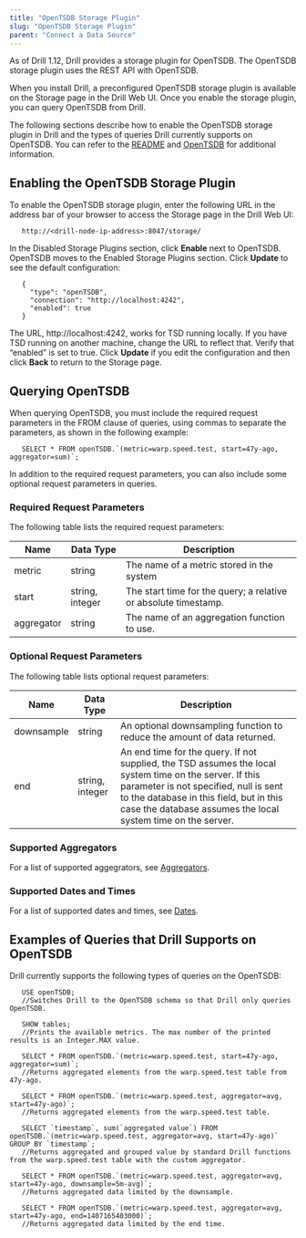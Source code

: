 ```yaml
---
title: "OpenTSDB Storage Plugin"
slug: "OpenTSDB Storage Plugin"
parent: "Connect a Data Source"
---
```


As of Drill 1.12, Drill provides a storage plugin for OpenTSDB. The OpenTSDB storage plugin uses the REST API with OpenTSDB.

When you install Drill, a preconfigured OpenTSDB storage plugin is available on the Storage page in the Drill Web UI. Once you enable the storage plugin, you can query OpenTSDB from Drill.

The following sections describe how to enable the OpenTSDB storage plugin in Drill and the types of queries Drill currently supports on OpenTSDB. You can refer to the [README](https://github.com/apache/drill/blob/master/contrib/storage-opentsdb/README.md) and [OpenTSDB](http://opentsdb.net/) for additional information.

## Enabling the OpenTSDB Storage Plugin

To enable the OpenTSDB storage plugin, enter the following URL in the address bar of your browser to access the Storage page in the Drill Web UI:

       http://<drill-node-ip-address>:8047/storage/

In the Disabled Storage Plugins section, click **Enable** next to OpenTSDB. OpenTSDB moves to the Enabled Storage Plugins section. Click **Update** to see the default configuration:

       {
         "type": "openTSDB",
         "connection": "http://localhost:4242",
         "enabled": true
       }

The URL, http://localhost:4242, works for TSD running locally. If you have TSD running on another machine, change the URL to reflect that. Verify that “enabled” is set to true.
Click **Update** if you edit the configuration and then click **Back** to return to the Storage page.

## Querying OpenTSDB
When querying OpenTSDB, you must include the required request parameters in the FROM clause of queries, using commas to separate the parameters, as shown in the following example:

       SELECT * FROM openTSDB.`(metric=warp.speed.test, start=47y-ago, aggregator=sum)`;


In addition to the required request parameters, you can also include some optional request parameters in queries.


### Required Request Parameters

The following table lists the required request parameters:

| **Name**       | **Data Type**       | **Description**                                                        |
|------------|-----------------|--------------------------------------------------------------------|
| metric     | string          | The name of a metric stored in the system                          |
| start      | string, integer | The start time for the query; a relative or   absolute timestamp.  |
| aggregator | string          | The name of an aggregation function to use.                        |

### Optional Request Parameters

The following table lists optional request parameters:

| **Name**       | **Data Type**       | **Description**                                                                                                                                                                                                                                                          |
|------------|-----------------|----------------------------------------------------------------------------------------------------------------------------------------------------------------------------------------------------------------------------------------------------------------------|
| downsample | string          | An optional downsampling function to reduce the   amount of data returned.                                                                                                                                                                                           |
| end        | string, integer | An end time for the query. If not supplied, the   TSD assumes the local system time on the server. If this parameter is not   specified, null is sent to the database in this field, but in this case the   database assumes the local system time on the server.    |

### Supported Aggregators

For a list of supported aggegrators, see [Aggregators](http://opentsdb.net/docs/build/html/user_guide/query/aggregators.html).

### Supported Dates and Times

For a list of supported dates and times, see [Dates](http://opentsdb.net/docs/build/html/user_guide/query/dates.html).

## Examples of Queries that Drill Supports on OpenTSDB

Drill currently supports the following types of queries on the OpenTSDB:

       USE openTSDB;
       //Switches Drill to the OpenTSDB schema so that Drill only queries OpenTSDB.

       SHOW tables;
       //Prints the available metrics. The max number of the printed results is an Integer.MAX value.

       SELECT * FROM openTSDB.`(metric=warp.speed.test, start=47y-ago, aggregator=sum)`;
       //Returns aggregated elements from the warp.speed.test table from 47y-ago.

       SELECT * FROM openTSDB.`(metric=warp.speed.test, aggregator=avg, start=47y-ago)`;
       //Returns aggregated elements from the warp.speed.test table.

       SELECT `timestamp`, sum(`aggregated value`) FROM openTSDB.`(metric=warp.speed.test, aggregator=avg, start=47y-ago)` GROUP BY `timestamp`;
       //Returns aggregated and grouped value by standard Drill functions from the warp.speed.test table with the custom aggregator.

       SELECT * FROM openTSDB.`(metric=warp.speed.test, aggregator=avg, start=47y-ago, downsample=5m-avg)`;
       //Returns aggregated data limited by the downsample.

       SELECT * FROM openTSDB.`(metric=warp.speed.test, aggregator=avg, start=47y-ago, end=1407165403000)`;
       //Returns aggregated data limited by the end time.



